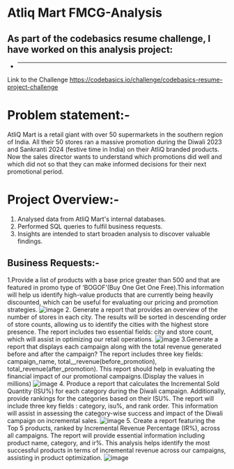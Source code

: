 # Atliq Mart FMCG-Analysis
## As part of the codebasics resume challenge, I have worked on this analysis project:
- **** 
Link to the Challenge https://codebasics.io/challenge/codebasics-resume-project-challenge

# Problem statement:-
AtliQ Mart is a retail giant with over 50 supermarkets in the southern region of India. All their 50 stores ran a massive promotion during the Diwali 2023 and Sankranti 2024 (festive time in India) on their AtliQ branded products. Now the sales director wants to understand which promotions did well and which did not so that they can make informed decisions for their next promotional period.

# Project Overview:-
1.	Analysed data from AtliQ Mart's internal databases.
2.	Performed SQL queries to fulfil business requests.
3.	Insights are intended to start broaden analysis to discover valuable findings.

## Business Requests:-
1.Provide a list of products with a base price greater than 500 and that are featured in promo type of ‘BOGOF’(Buy One Get One Free).This information will help us identify high-value products that are currently being heavily discounted, which can be useful for evaluating our pricing and promotion strategies.
![image](https://github.com/Arik-14/FMCG/assets/142299250/ad13e659-2c55-4003-bee4-a451c453b142)
2. Generate a report that provides an overview of the number of stores in each city. The results will be sorted in descending order of store counts, allowing us to identify the cities with the highest store presence. The report includes two essential fields: city and store count, which will assist in optimizing our retail operations.
![image](https://github.com/Arik-14/FMCG/assets/142299250/401b9052-c9b0-4518-856b-b2eac5b88602)
3.Generate a report that displays each campaign along with the total revenue generated before and after the campaign? The report includes three key fields: campaign_name, total__revenue(before_promotion),
total_revenue(after_promotion). This report should help in evaluating the financial impact of our promotional campaigns.(Display the values in millions)
![image](https://github.com/Arik-14/FMCG/assets/142299250/0a610ecf-ca7a-4a50-b5a3-b2716ff0a534)
4. Produce a report that calculates the Incremental Sold Quantity (ISU%) for each category during the Diwali campaign. Additionally, provide rankings for the categories based on their ISU%. The report will include three key fields : category, isu%, and rank order. This information will assist in assessing the category-wise success and impact of the Diwali campaign on incremental sales.
![image](https://github.com/Arik-14/FMCG/assets/142299250/e39c4711-35b0-4bd2-877d-e43bb1a91669)
5. Create a report featuring the Top 5 products, ranked by Incremental Revenue  Percentage (IR%), across all  campaigns. The report will provide essential information including product name, category, and ir%. This analysis helps identify the most successful products in terms of incremental revenue across our campaigns, assisting in product optimization.
![image](https://github.com/Arik-14/FMCG/assets/142299250/1a946fee-e83a-47a0-ba6b-f1ca38992e11)







